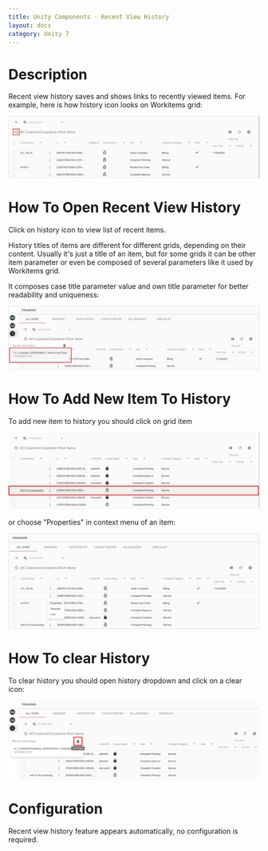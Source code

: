 ```yaml
---
title: Unity Components - Recent View History
layout: docs
category: Unity 7
---
```

# Description

Recent view history saves and shows links to recently viewed items. For example, here is how history icon looks on Workitems grid:

![History icon on Workitems grid](recent-view-history/images/history_icon_position.png)

# How To Open Recent View History

Click on history icon to view list of recent items.

History titles of items are different for different grids, depending on their content. Usually it's just a title of an item,
but for some grids it can be other item parameter or even be composed of several parameters like it used by Workitems grid. 

It composes case title parameter value and own title parameter for better readability and uniqueness:

![History with composed title](recent-view-history/images/history_with_composed_title.png)

# How To Add New Item To History

To add new item to history you should click on grid item 

![Choosing an item from list](recent-view-history/images/select_one.png)

or choose "Properties" in context menu of an item:

![Choosing an item properties from list](recent-view-history/images/choose_workitem.png)

# How To clear History

To clear history you should open history dropdown and click on a clear icon:

![Clearing history pressing the button in history dropdown menu](recent-view-history/images/clear_history.png)

# Configuration

Recent view history feature appears automatically, no configuration is required.
